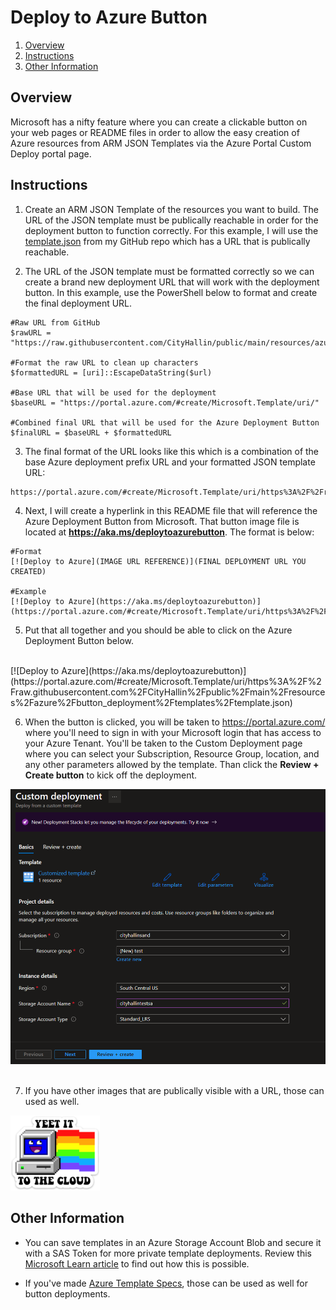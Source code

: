 
# Deploy to Azure Button

1. [Overview](#overview)
2. [Instructions](#instructions)
3. [Other Information](#other)

## Overview <a name="overview"></a>
Microsoft has a nifty feature where you can create a clickable button on your web pages or README files in order to allow the easy creation of Azure resources from ARM JSON Templates via the Azure Portal Custom Deploy portal page. 

## Instructions <a name="instructions"></a>
1. Create an ARM JSON Template of the resources you want to build. The URL of the JSON template must be publically reachable in order for the deployment button to function correctly. For this example, I will use the [template.json](https://raw.githubusercontent.com/CityHallin/public/main/resources/azure/button_deployment/templates/template.json) from my GitHub repo which has a URL that is publically reachable. 

2. The URL of the JSON template must be formatted correctly so we can create a brand new deployment URL that will work with the deployment button. In this example, use the PowerShell below to format and create the final deployment URL.
```
#Raw URL from GitHub
$rawURL = "https://raw.githubusercontent.com/CityHallin/public/main/resources/azure/button_deployment/templates/template.json"

#Format the raw URL to clean up characters
$formattedURL = [uri]::EscapeDataString($url)

#Base URL that will be used for the deployment
$baseURL = "https://portal.azure.com/#create/Microsoft.Template/uri/"

#Combined final URL that will be used for the Azure Deployment Button
$finalURL = $baseURL + $formattedURL

```
3. The final format of the URL looks like this which is a combination of the base Azure deployment prefix URL and your formatted JSON template URL:
```
https://portal.azure.com/#create/Microsoft.Template/uri/https%3A%2F%2Fraw.githubusercontent.com%2FCityHallin%2Fpublic%2Fmain%2Fresources%2Fazure%2Fbutton_deployment%2Ftemplates%2Ftemplate.json
```

4. Next, I will create a hyperlink in this README file that will reference the Azure Deployment Button from Microsoft. That button image file is located at **https://aka.ms/deploytoazurebutton**. The format is below:
```
#Format
[![Deploy to Azure](IMAGE URL REFERENCE)](FINAL DEPLOYMENT URL YOU CREATED)

#Example
[![Deploy to Azure](https://aka.ms/deploytoazurebutton)](https://portal.azure.com/#create/Microsoft.Template/uri/https%3A%2F%2Fraw.githubusercontent.com%2FCityHallin%2Fpublic%2Fmain%2Fresources%2Fazure%2Fbutton_deployment%2Ftemplates%2Ftemplate.json)
```
5. Put that all together and you should be able to click on the Azure Deployment Button below.
<br />
[![Deploy to Azure](https://aka.ms/deploytoazurebutton)](https://portal.azure.com/#create/Microsoft.Template/uri/https%3A%2F%2Fraw.githubusercontent.com%2FCityHallin%2Fpublic%2Fmain%2Fresources%2Fazure%2Fbutton_deployment%2Ftemplates%2Ftemplate.json)

6. When the button is clicked, you will be taken to https://portal.azure.com/ where you'll need to sign in with your Microsoft login that has access to your Azure Tenant. You'll be taken to the Custom Deployment page where you can select your Subscription, Resource Group, location, and any other parameters allowed by the template. Than click the **Review + Create button** to kick off the deployment. 

<img src="./readme-files/custom_deployment.png" width="600px">
<br />
<br />

7. If you have other images that are publically visible with a URL, those can used as well. 

[![Deploy to Azure](https://github.com/CityHallin/public/blob/main/resources/azure/button_deployment/readme-files/yeet_to_cloud_small.png?raw=true)](https://portal.azure.com/#create/Microsoft.Template/uri/https%3A%2F%2Fraw.githubusercontent.com%2FCityHallin%2Fpublic%2Fmain%2Fresources%2Fazure%2Fbutton_deployment%2Ftemplates%2Ftemplate.json)


## Other Information <a name="other"></a>
- You can save templates in an Azure Storage Account Blob and secure it with a SAS Token for more private template deployments. Review this [Microsoft Learn article](https://learn.microsoft.com/en-us/azure/azure-resource-manager/templates/deploy-to-azure-button#template-stored-in-azure-storage-account) to find out how this is possible. 

- If you've made [Azure Template Specs](https://learn.microsoft.com/en-us/azure/azure-resource-manager/templates/template-specs?tabs=azure-powershell), those can be used as well for button deployments. 
